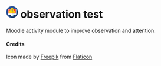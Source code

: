 # ![](./pix/icon.png "observation test") observation test

Moodle activity module to improve observation and attention.

#### Credits

Icon made by [Freepik](https://www.flaticon.com/authors/freepik) from [Flaticon](https://www.flaticon.com)